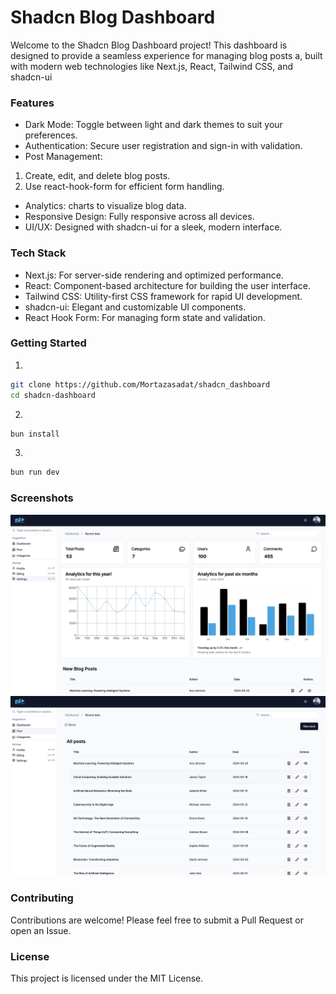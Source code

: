 # Shadcn Blog Dashboard

Welcome to the Shadcn Blog Dashboard project! This dashboard is designed to provide a seamless experience for managing blog posts a, built with modern web technologies like Next.js, React, Tailwind CSS, and shadcn-ui

### Features

- Dark Mode: Toggle between light and dark themes to suit your preferences.
- Authentication: Secure user registration and sign-in with validation.
- Post Management:

1.  Create, edit, and delete blog posts.
2.  Use react-hook-form for efficient form handling.

- Analytics: charts to visualize blog data.
- Responsive Design: Fully responsive across all devices.
- UI/UX: Designed with shadcn-ui for a sleek, modern interface.

### Tech Stack

- Next.js: For server-side rendering and optimized performance.
- React: Component-based architecture for building the user interface.
- Tailwind CSS: Utility-first CSS framework for rapid UI development.
- shadcn-ui: Elegant and customizable UI components.
- React Hook Form: For managing form state and validation.

### Getting Started

1.

```bash
git clone https://github.com/Mortazasadat/shadcn_dashboard
cd shadcn-dashboard
```

2.

```bash
bun install
```

3.

```bash
bun run dev
```

### Screenshots

![Dashboard Overview](./public/screenshot.png)
![Dashboard Overview](./public/screenshot1.png)

### Contributing

Contributions are welcome! Please feel free to submit a Pull Request or open an Issue.

### License

This project is licensed under the MIT License.
